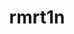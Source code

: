 ---
title: rmrt1n
github: https://github.com/rmrt1n
mode: dark
transition: 3s
archetype:
- Minimalistic
---